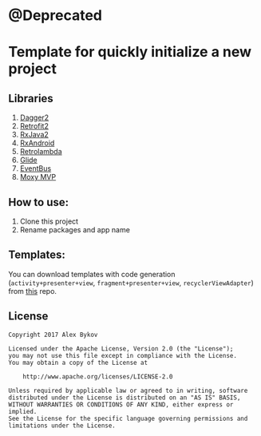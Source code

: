 # @Deprecated

# Template for  quickly initialize a new project

## Libraries

1. [Dagger2](https://github.com/google/dagger)
2. [Retrofit2](https://github.com/square/retrofit)
3. [RxJava2](https://github.com/ReactiveX/RxJava)
4. [RxAndroid](https://github.com/ReactiveX/RxAndroid)
5. [Retrolambda](https://github.com/evant/gradle-retrolambda)
6. [Glide](https://github.com/bumptech/glide)
7. [EventBus](https://github.com/greenrobot/EventBus)
8. [Moxy MVP](https://github.com/Arello-Mobile/Moxy)


## How to use:
1. Clone this project
2. Rename packages and app name


## Templates:
You can download templates with code generation (`activity+presenter+view`, `fragment+presenter+view`, `recyclerViewAdapter`) from [this](https://github.com/NoNews/CodeGeneration) repo.


## License

```
Copyright 2017 Alex Bykov

Licensed under the Apache License, Version 2.0 (the "License");
you may not use this file except in compliance with the License.
You may obtain a copy of the License at

    http://www.apache.org/licenses/LICENSE-2.0

Unless required by applicable law or agreed to in writing, software
distributed under the License is distributed on an "AS IS" BASIS,
WITHOUT WARRANTIES OR CONDITIONS OF ANY KIND, either express or implied.
See the License for the specific language governing permissions and
limitations under the License.
